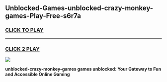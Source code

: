 
## Unblocked-Games-unblocked-crazy-monkey-games-Play-Free-s6r7a
<h3>
<a href="https://premium76.site?title=unblocked-crazy-monkey-games&ref=19M">CLICK TO PLAY</a></h3>
<hr>

<h3>
<a href="https://premium76.site?title=unblocked-crazy-monkey-games&ref=19M">CLICK 2 PLAY</a>
  
</h3>

<a href="https://premium76.site?title=unblocked-crazy-monkey-games&ref=19M"><img src="https://clearcache.store/games.png"></a>


**unblocked-crazy-monkey-games games unblocked: Your Gateway to Fun and Accessible Online Gaming**

